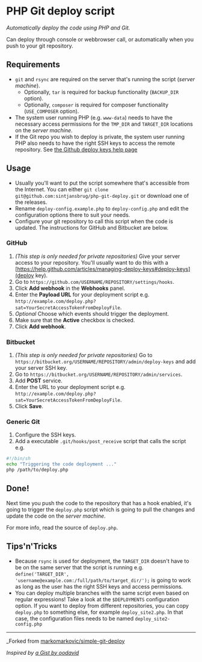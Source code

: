 # PHP Git deploy script
_Automatically deploy the code using PHP and Git._

Can deploy through console or webbrowser call, or automatically when you push to your git repository.

## Requirements

* `git` and `rsync` are required on the server that's running the script
  (_server machine_).
  - Optionally, `tar` is required for backup functionality (`BACKUP_DIR` option).
  - Optionally, `composer` is required for composer functionality (`USE_COMPOSER`
  option).
* The system user running PHP (e.g. `www-data`) needs to have the necessary
  access permissions for the `TMP_DIR` and `TARGET_DIR` locations on
  the _server machine_.
* If the Git repo you wish to deploy is private, the system user running PHP
  also needs to have the right SSH keys to access the remote repository. See [the Github deploy keys help page](https://help.github.com/articles/managing-deploy-keys)

## Usage

 * Usually you'll want to put the script somewhere that's accessible from the
   Internet. You can either `git clone git@github.com:sintjansbrug/php-git-deploy.git`
   or download one of the releases.
 * Rename `deploy-config.example.php` to `deploy-config.php` and edit the
   configuration options there to suit your needs.
 * Configure your git repository to call this script when the code is updated.
   The instructions for GitHub and Bitbucket are below.

### GitHub

 1. _(This step is only needed for private repositories)_ Give your server access to your repository. You'll usually want to do this with a [https://help.github.com/articles/managing-deploy-keys#deploy-keys](deploy key).
 1. Go to `https://github.com/USERNAME/REPOSITORY/settings/hooks`.
 1. Click **Add webhook** in the **Webhooks** panel.
 1. Enter the **Payload URL** for your deployment script e.g. `http://example.com/deploy.php?sat=YourSecretAccessTokenFromDeployFile`.
 1. _Optional_ Choose which events should trigger the deployment.
 1. Make sure that the **Active** checkbox is checked.
 1. Click **Add webhook**.

### Bitbucket

 1. _(This step is only needed for private repositories)_ Go to
    `https://bitbucket.org/USERNAME/REPOSITORY/admin/deploy-keys` and add your
    server SSH key.
 1. Go to `https://bitbucket.org/USERNAME/REPOSITORY/admin/services`.
 1. Add **POST** service.
 1. Enter the URL to your deployment script e.g. `http://example.com/deploy.php?sat=YourSecretAccessTokenFromDeployFile`.
 1. Click **Save**.

### Generic Git

 1. Configure the SSH keys.
 1. Add a executable `.git/hooks/post_receive` script that calls the script e.g.

```sh
#!/bin/sh
echo "Triggering the code deployment ..."
php /path/to/deploy.php
```

## Done!

Next time you push the code to the repository that has a hook enabled, it's
going to trigger the `deploy.php` script which is going to pull the changes and
update the code on the _server machine_.

For more info, read the source of `deploy.php`.

## Tips'n'Tricks

 * Because `rsync` is used for deployment, the `TARGET_DIR` doesn't have to be
   on the same server that the script is running e.g. `define('TARGET_DIR',
   'username@example.com:/full/path/to/target_dir/');` is going to work as long
   as the user has the right SSH keys and access permissions.
 * You can deploy multiple branches with the same script even based on regular expressions! Take a look at the `$DEPLOYMENTS` configuration option.
   If you want to deploy from different repositories, you can copy `deploy.php` to something else, for example `deploy_site2.php`. In that case, the configuration files needs to be named `deploy_site2-config.php`

---

_Forked from [markomarkovic/simple-git-deploy](https://github.com/markomarkovic/simple-php-git-deploy)

_Inspired by [a Gist by oodavid](https://gist.github.com/1809044)_
